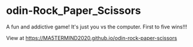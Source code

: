 # odin-Rock_Paper_Scissors
A fun and addictive game! It's just you vs the computer. First to five wins!!!

View at https://MA5TERMIND2020.github.io/odin-rock-paper-scissors
